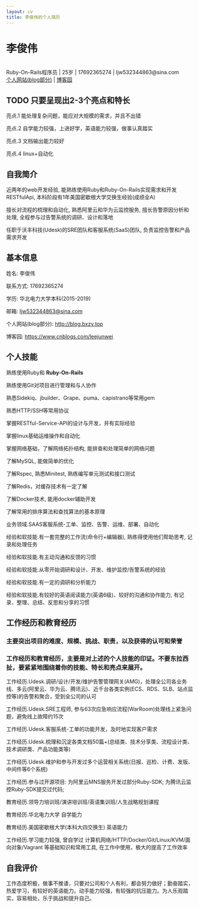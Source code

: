 ```yaml
---
layout: cv
title: 李俊伟的个人简历
---
```

# 李俊伟
<br>
Ruby-On-Rails程序员 | 25岁 | 17692365274 | ljw532344863@sina.com

<style>
  @media print { @page { margin: 0; } 
   body { margin: 1.6cm; } }
</style>

<div id="webaddress">
<a href="http://blog.bxzy.top">个人网站(blog部分)</a> | <a href="https://www.cnblogs.com/leejunwei">博客园</a>
</div>


## TODO **只要呈现出2-3个亮点和特长**

亮点.1 能处理复杂问题，能应对大规模的需求，并且不出错

亮点.2 自学能力较强，上进好学，英语能力较强，做事认真踏实

亮点.3 文档输出能力较好

亮点.4 linux+自动化


## 自我简介

近两年的web开发经验, 能熟练使用Ruby和Ruby-On-Rails实现需求和开发RESTfulApi, 本科阶段有1年美国密歇根大学交换生经验(成绩全A)

擅长对流程的梳理和自动化, 熟悉阿里云和华为云监控服务, 擅长告警原因分析和处理, 全程参与过告警系统的调研、设计和落地

任职于沃丰科技(Udesk)的SRE团队和客服系统(SaaS)团队, 负责监控告警和产品需求开发


## 基本信息

姓名: 李俊伟

联系方式: 17692365274

学历: 华北电力大学本科(2015-2019)

邮箱: ljw532344863@sina.com

个人网站(blog部分): http://blog.bxzy.top

博客园: https://www.cnblogs.com/leejunwei


## 个人技能

熟练使用Ruby和 __Ruby-On-Rails__

熟练使用Git对项目进行管理和与人协作

熟悉Sidekiq、jbuilder、Grape、puma、capistrano等常用gem

熟悉HTTP/SSH等常用协议

掌握RESTful-Service-API的设计与开发，并有实际经验

掌握linux基础运维操作和自动化

掌握网络基础，了解网络拓扑结构, 能排查和处理简单的网络问题

了解MySQL, 能做简单的优化

了解Rspec, 熟悉Minitest, 熟练编写单元测试和接口测试

了解Redis，对缓存技术有一定了解

了解Docker技术, 能用docker辅助开发

了解常用的排序算法和查找算法的基本原理

业务领域.SAAS客服系统-工单、监控、告警、运维、部署、自动化

经验和软技能.有一套完整的工作流(命令行+编辑器), 熟练得使用他们帮助思考, 记录和处理任务

经验和软技能.有主动沟通和反馈的习惯

经验和软技能.从零开始调研和设计、开发、维护监控/告警系统的经验

经验和软技能.有一定的调研和分析能力

经验和软技能.有较好的英语阅读能力(英语6级)、较好的沟通和协作能力, 有记录、整理、总结、反思和分享的习惯


## 工作经历和教育经历

### 主要突出项目的难度、规模、挑战、职责，以及获得的认可和荣誉
### 工作经历和教育经历，主要是对上述的个人技能的印证。不要东拉西扯，要紧紧地围绕着你的技能、特长和亮点来展开。

工作经历.Udesk.调研/设计/开发/维护告警管理网关(AMG)，处理全公司各业务线、多云(阿里云、华为云、腾讯云)、近千台各类实例(ECS、RDS、SLB、站点监控等)的告警和聚合，受到全公司的认可

工作经历.Udesk.SRE工程师, 参与63次应急响应流程(WarRoom)处理线上紧急问题，避免线上故障约15次

工作经历.Udesk.客服系统-工单的功能开发，及时地实现客户需求

工作经历.Udesk.梳理和沉淀各类文档50篇+(总结类、技术分享类、流程设计类、技术调研类、产品功能类等)

工作经历.Udesk.维护和参与开发过多个运营相关系统(日报、巡检、计费、发版、中间件等6个系统)

工作经历.参与过开源项目: 为阿里云MNS服务开发过部分Ruby-SDK; 为腾讯云监控Ruby-SDK提交过代码;

教育经历.领导力培训班/演讲培训班/英语集训班/人生战略规划课程

教育经历.华北电力大学 自学能力

教育经历.美国密歇根大学(本科大四交换生) 英语能力

工作经历.学习能力较强, 曾自学过 计算机网络/HTTP/Docker/Git/Linux/KVM/面向对象/Vagrant 等基础知识和常用工具, 在工作中使用，极大的提高了工作效率


## 自我评价

工作态度积极，做事不推诿，只要对公司和个人有利，都会努力做好；勤奋踏实，热爱学习，有较好的英语能力。动手能力较强，有较强的抗压能力。为人乐观踏实，容易相处，乐于挑战和提升自己。

